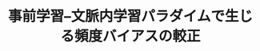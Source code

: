 ---
title: 事前学習–文脈内学習パラダイムで生じる頻度バイアスの較正
proceedings_title: "第19回言語処理若手シンポジウム (YANS)"
authors:
  - name: "*伊藤郁海"
    affiliation:
      - 東北大学
  - name: "*鴨田豪"
    affiliation:
      - 東北大学
  - name: 熊谷雄介
    affiliation:
    - 株式会社博報堂DYホールディングス
  - name: 横井祥
    affiliation:
      - 東北大学
      - 理化学研究所
year: 2024
month: 9
---